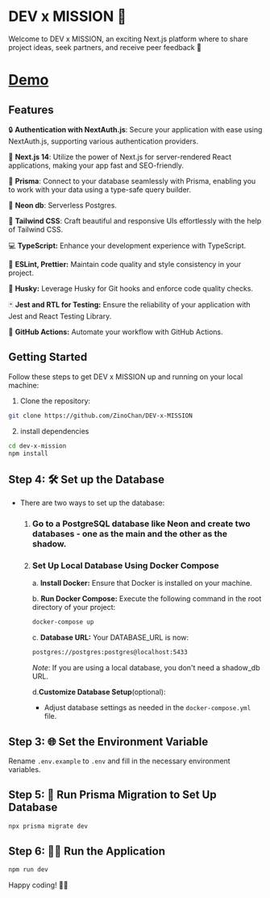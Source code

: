 # DEV x MISSION 🚀

Welcome to DEV x MISSION, an exciting Next.js platform where to share project ideas, seek partners, and receive peer feedback 🌟
# [Demo](https://dev-x-mission.vercel.app/)

## Features

🔒 **Authentication with NextAuth.js**: Secure your application with ease using NextAuth.js, supporting various authentication providers.

🚀 **Next.js 14**: Utilize the power of Next.js  for server-rendered React applications, making your app fast and SEO-friendly.

💎 **Prisma**: Connect to your database seamlessly with Prisma, enabling you to work with your data using a type-safe query builder.

🐘 **Neon db**: Serverless Postgres.

🎨 **Tailwind CSS**: Craft beautiful and responsive UIs effortlessly with the help of Tailwind CSS.

💻 **TypeScript:**
  Enhance your development experience with TypeScript.

🧹 **ESLint, Prettier:**
  Maintain code quality and style consistency in your project.

🐶 **Husky:**
  Leverage Husky for Git hooks and enforce code quality checks.

🃏 **Jest and RTL for Testing:**
  Ensure the reliability of your application with Jest and React Testing Library.

🚀 **GitHub Actions:**
  Automate your workflow with GitHub Actions.

## Getting Started

Follow these steps to get DEV x MISSION up and running on your local machine:

1. Clone the repository:

```bash
git clone https://github.com/ZinoChan/DEV-x-MISSION
```

2. install dependencies

```bash
cd dev-x-mission
npm install
```

## Step 4: 🛠 Set up the Database

- There are two ways to set up the database:
   1. ### Go to a PostgreSQL database like Neon and create two databases - one as the main and the other as the shadow.
   2. ### Set Up Local Database Using Docker Compose
		a. **Install Docker:**
		Ensure that Docker is installed on your machine.

		b. **Run Docker Compose:**
		Execute the following command in the root directory of your project:

		```bash
		docker-compose up
		```

		c. **Database URL:**
		Your DATABASE_URL is now:
		```bash
		postgres://postgres:postgres@localhost:5433
		```
		*Note*: If you are using a local database, you don't need a shadow_db URL.

		d.**Customize Database Setup**(optional):
		- Adjust database settings as needed in the `docker-compose.yml` file.


## Step 3: 🌐 Set the Environment Variable

Rename `.env.example` to `.env` and fill in the necessary environment variables.

## Step 5: 🚀 Run Prisma Migration to Set Up Database

```bash
npx prisma migrate dev
```

## Step 6: 🏃‍♂️ Run the Application

```bash
npm run dev
```



Happy coding! 🚀✨
